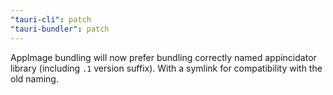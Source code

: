 ```yaml
---
"tauri-cli": patch
"tauri-bundler": patch
---
```


AppImage bundling will now prefer bundling correctly named appincidator library (including `.1` version suffix). With a symlink for compatibility with the old naming.
